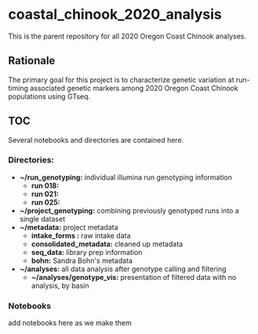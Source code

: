 # coastal_chinook_2020_analysis

This is the parent repository for all 2020 Oregon Coast Chinook analyses.

## Rationale
The primary goal for this project is to characterize genetic variation at run-timing associated genetic markers among 2020 Oregon Coast Chinook populations using GTseq.

## TOC
Several notebooks and directories are contained here.  

### Directories:  
* __~/run_genotyping:__ individual illumina run genotyping information  
  * __run 018:__  
  * __run 021:__  
  * __run 025:__  
* __~/project_genotyping:__ combining previously genotyped runs into a single dataset  
* __~/metadata:__ project metadata  
  * __intake_forms :__ raw intake data  
  * __consolidated_metadata:__  cleaned up metadata  
  * __seq_data:__ library prep information  
  * __bohn:__ Sandra Bohn's metadata
* __~/analyses:__ all data analysis after genotype calling and filtering  
  * __~/analyses/genotype_vis:__  presentation of filtered data with no analysis, by basin

### Notebooks
add notebooks here as we make them
